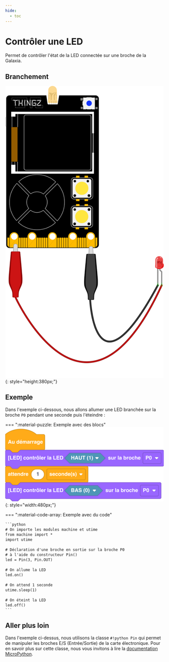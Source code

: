 ```yaml
---
hide:
  - toc
---
```


# Contrôler une LED
Permet de contrôler l'état de la LED connectée sur une broche de la Galaxia.

## Branchement
![Carte Galaxia avec LED branchée sur la broche P0](galaxia_board_led.svg){: style="height:380px;"}

## Exemple

Dans l'exemple ci-dessous, nous allons allumer une LED branchée sur la broche `P0` pendant une seconde puis l'éteindre :

=== ":material-puzzle: Exemple avec des blocs"
    ![Blocs allumage d'une LED externe](led.png){: style="width:480px;"}

=== ":material-code-array: Exemple avec du code"

    ```python
    # On importe les modules machine et utime
    from machine import * 
    import utime

    # Déclaration d'une broche en sortie sur la broche P0
    # à l'aide du constructeur Pin()
    led = Pin(3, Pin.OUT)

    # On allume la LED
    led.on()

    # On attend 1 seconde
    utime.sleep(1)

    # On éteint la LED
    led.off()
    ```

## Aller plus loin
Dans l'exemple ci-dessus, nous utilisons la classe `#!python Pin` qui permet de manipuler les broches E/S (Entrée/Sortie) de la carte électronique. Pour en savoir plus sur cette classe, nous vous invitons à lire la [documentation MicroPython](https://www.micropython.fr/reference/#/05.micropython/machine/classe_pin).